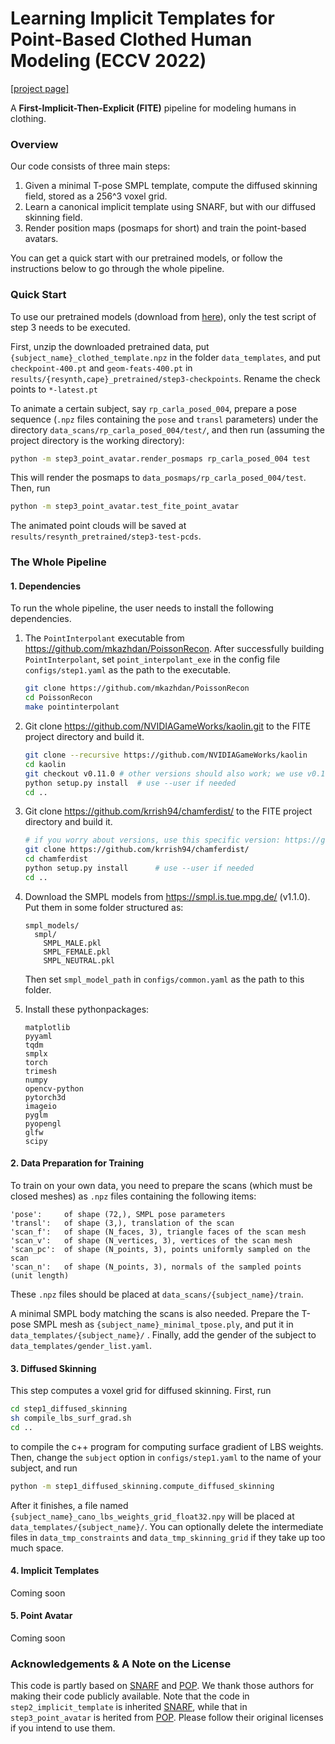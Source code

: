 # Learning Implicit Templates for Point-Based Clothed Human Modeling (ECCV 2022)

[[project page]](https://jsnln.github.io/fite) 

A **First-Implicit-Then-Explicit (FITE)** pipeline for modeling humans in clothing.

### Overview

Our code consists of three main steps:

1. Given a minimal T-pose SMPL template, compute the diffused skinning field, stored as a 256^3 voxel grid.
2. Learn a canonical implicit template using SNARF, but with our diffused skinning field.
3. Render position maps (posmaps for short) and train the point-based avatars.

You can get a quick start with our pretrained models, or follow the instructions below to go through the whole pipeline.

### Quick Start

To use our pretrained models (download from [here](https://cloud.tsinghua.edu.cn/d/8a6fe3fa9af341fdae06/)), only the test script of step 3 needs to be executed.

First, unzip the downloaded pretrained data, put `{subject_name}_clothed_template.npz` in the folder `data_templates`, and put `checkpoint-400.pt` and `geom-feats-400.pt` in `results/{resynth,cape}_pretrained/step3-checkpoints`. Rename the check points to `*-latest.pt`

To animate a certain subject, say `rp_carla_posed_004`, prepare a pose sequence (`.npz` files containing the `pose` and `transl` parameters) under the directory `data_scans/rp_carla_posed_004/test/`, and then run (assuming the project directory is the working directory):

```bash
python -m step3_point_avatar.render_posmaps rp_carla_posed_004 test
```

This will render the posmaps to `data_posmaps/rp_carla_posed_004/test`. Then, run

```bash
python -m step3_point_avatar.test_fite_point_avatar
```

The animated point clouds will be saved at `results/resynth_pretrained/step3-test-pcds`.

### The Whole Pipeline

#### 1. Dependencies

To run the whole pipeline, the user needs to install the following dependencies.

1. The `PointInterpolant` executable from https://github.com/mkazhdan/PoissonRecon. After successfully building `PointInterpolant`, set `point_interpolant_exe` in the config file `configs/step1.yaml` as the path to the executable.

   ```bash
   git clone https://github.com/mkazhdan/PoissonRecon
   cd PoissonRecon
   make pointinterpolant
   ```

2. Git clone https://github.com/NVIDIAGameWorks/kaolin.git to the FITE project directory and build it.

   ```bash
   git clone --recursive https://github.com/NVIDIAGameWorks/kaolin
   cd kaolin
   git checkout v0.11.0 # other versions should also work; we use v0.11.0
   python setup.py install 	# use --user if needed
   cd ..
   ```

3. Git clone https://github.com/krrish94/chamferdist/ to the FITE project directory and build it.

   ```bash
   # if you worry about versions, use this specific version: https://github.com/krrish94/chamferdist/tree/97051583f6fe72d5d4a855696dbfda0ea9b73a6a
   git clone https://github.com/krrish94/chamferdist/
   cd chamferdist
   python setup.py install		# use --user if needed
   cd ..
   ```

4. Download the SMPL models from https://smpl.is.tue.mpg.de/ (v1.1.0). Put them in some folder structured as:

   ```
   smpl_models/
     smpl/
       SMPL_MALE.pkl
       SMPL_FEMALE.pkl
       SMPL_NEUTRAL.pkl
   ```

    Then set `smpl_model_path` in `configs/common.yaml` as the path to this folder.

5. Install these pythonpackages:

   ```
   matplotlib
   pyyaml
   tqdm
   smplx
   torch
   trimesh
   numpy
   opencv-python
   pytorch3d
   imageio
   pyglm
   pyopengl
   glfw
   scipy
   ```

#### 2. Data Preparation for Training

To train on your own data, you need to prepare the scans (which must be closed meshes) as `.npz` files containing the following items:

```
'pose':		of shape (72,), SMPL pose parameters
'transl':	of shape (3,), translation of the scan
'scan_f':	of shape (N_faces, 3), triangle faces of the scan mesh
'scan_v':	of shape (N_vertices, 3), vertices of the scan mesh
'scan_pc':	of shape (N_points, 3), points uniformly sampled on the scan
'scan_n':	of shape (N_points, 3), normals of the sampled points (unit length)
```

These `.npz` files should be placed at `data_scans/{subject_name}/train`. 

A minimal SMPL body matching the scans is also needed. Prepare the T-pose SMPL mesh as `{subject_name}_minimal_tpose.ply`, and put it in `data_templates/{subject_name}/` . Finally, add the gender of the subject to `data_templates/gender_list.yaml`.

#### 3. Diffused Skinning

This step computes a voxel grid for diffused skinning. First, run

```bash
cd step1_diffused_skinning
sh compile_lbs_surf_grad.sh
cd ..
```

to compile the c++ program for computing surface gradient of LBS weights. Then, change the `subject` option in `configs/step1.yaml` to the name of your subject, and run

```bash
python -m step1_diffused_skinning.compute_diffused_skinning
```

After it finishes, a file named `{subject_name}_cano_lbs_weights_grid_float32.npy` will be placed at `data_templates/{subject_name}/`. You can optionally delete the intermediate files in `data_tmp_constraints` and `data_tmp_skinning_grid` if they take up too much space.


#### 4. Implicit Templates

Coming soon

#### 5. Point Avatar

Coming soon

### Acknowledgements & A Note on the License

This code is partly based on [SNARF](https://github.com/xuchen-ethz/snarf) and [POP](https://github.com/qianlim/POP). We thank those authors for making their code publicly available. Note that the code in `step2_implicit_template` is inherited [SNARF](https://github.com/xuchen-ethz/snarf), while that in `step3_point_avatar` is herited from [POP](https://github.com/qianlim/POP). Please follow their original licenses if you intend to use them.




